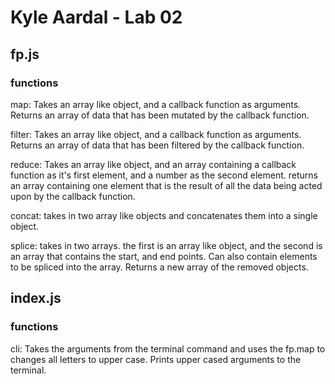 # Kyle Aardal - Lab 02

## fp.js  

### functions
map: Takes an array like object, and a callback function as arguments. Returns an array of data that has been mutated by the callback function.

filter: Takes an array like object, and a callback function as arguments. Returns an array of data that has been filtered by the callback function.

reduce: Takes an array like object, and an array containing a callback function as it's first element, and a number as the second element. returns an array containing one element that is the result of all the data being acted upon by the callback function.

concat: takes in two array like objects and concatenates them into a single object.

splice: takes in two arrays. the first is an array like object, and the second is an array that contains the start, and end points. Can also contain elements to be spliced into the array. Returns a new array of the removed objects.

## index.js

### functions
cli: Takes the arguments from the terminal command and uses the fp.map to changes all letters to upper case. Prints upper cased arguments to the terminal.